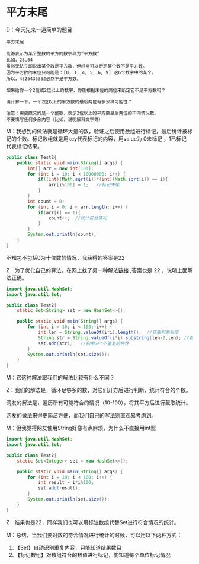 # 平方末尾  

D：今天先来一道简单的题目

```
平方末尾

能够表示为某个整数的平方的数字称为“平方数”
比如，25,64
虽然无法立即说出某个数是平方数，但经常可以断定某个数不是平方数。
因为平方数的末位只可能是：[0, 1, 4, 5, 6, 9] 这6个数字中的某个。
所以，4325435332必然不是平方数。

如果给你一个2位或2位以上的数字，你能根据末位的两位来断定它不是平方数吗？

请计算一下，一个2位以上的平方数的最后两位有多少种可能性？

注意：需要提交的是一个整数，表示2位以上的平方数最后两位的不同情况数。
不要填写任何多余内容（比如，说明解释文字等）
```
M：我想到的做法就是循环大量的数，验证之后使用数组进行标记，最后统计被标记的个数。标记数组就是用key代表标记的内容，用value为 0未标记 ，1已标记 代表标记结果。

```java
public class Test2{
	public static void main(String[] args) {
		int[] arr = new int[100];
		for (int i = 10; i < 10000000; i++) {
			if((int)(Math.sqrt(i))*(int)(Math.sqrt(i)) == i){
				arr[i%100] = 1;   //标记末尾
			}
		}
		int count = 0;
		for (int i = 0; i < arr.length; i++) {
			if(arr[i] == 1){
				count++;  //统计符合情况
			}
		}
		System.out.println(count);
	}
}
```

不知包不包括0为十位数的情况，我获得的答案是22

Z：为了优化自己的算法，在网上找了另一种解法[链接](https://blog.csdn.net/sword_anyone/article/details/71773797) ,答案也是 22 ，说明上面解法正确。

```java
import java.util.HashSet;
import java.util.Set;

public class Test2{
    static Set<String> set = new HashSet<>();

    public static void main(String[] args) {
        for (int i = 10; i < 100; i++) {
            int len = String.valueOf(i*i).length();  //获取积的长度
            String str = String.valueOf(i*i).substring(len-2,len); //截取及的末尾两位
            set.add(str);   //利用Set不重复的特性
        }
        System.out.println(set.size());
    }
}
```

M：它这种解法跟我们的解法比较有什么不同？

Z：我们的解法是，循环足够多的数，对它们开方后进行判断，统计符合的个数。

网友的解法是，遍历所有可能符合的情况（10-100），将其平方后进行截取统计。

网友的做法来得更简洁方便，而我们自己的写法则直观易考虑到。

M：但我觉得网友使用String好像有点麻烦，为什么不直接用int型

```java
import java.util.HashSet;
import java.util.Set;

public class Test2{
    static Set<Integer> set = new HashSet<>();

    public static void main(String[] args) {
        for (int i = 10; i < 100; i++) {
        	int result = i*i%100;
            set.add(result);
        }
        System.out.println(set.size());
    }
}
```

Z：结果也是22，同样我们也可以用标注数组代替Set进行符合情况的统计。

M：总结，当我们要对数的符合情况进行统计的时候，可以用以下两种方式：

1. 【Set】自动识别重复内容，只能知道结果数目
2. 【标记数组】对数组符合的数值进行标记，能知道每个单位标记情况


